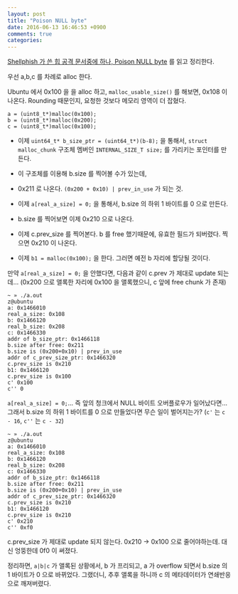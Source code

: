 ```yaml
---
layout: post
title: "Poison NULL byte"
date: 2016-06-13 16:46:53 +0900
comments: true
categories: 
---
```


[Shellphish 가 쓴 힙 공격 문서중에 하나, Poison NULL byte](https://github.com/shellphish/how2heap/blob/master/poison_null_byte.c) 를 읽고 정리한다.

우선 a,b,c 를 차례로 alloc 한다.

Ubuntu 에서 0x100 을 을 alloc 하고, `malloc_usable_size()` 를 해보면, 0x108 이 나온다. Rounding 때문인지, 요청한 것보다 메모리 영역이 더 잡혔다.

```
a = (uint8_t*)malloc(0x100);
b = (uint8_t*)malloc(0x200);
c = (uint8_t*)malloc(0x100);
```

* 이제 `uint64_t* b_size_ptr = (uint64_t*)(b-8);` 을 통해서, `struct malloc_chunk` 구조체 멤버인 `INTERNAL_SIZE_T size;` 를 가리키는 포인터를 만든다.

* 이 구조체를 이용해 b.size 를 찍어볼 수가 있는데,

* 0x211 로 나온다. `(0x200 + 0x10) | prev_in_use` 가 되는 것. 

* 이제 `a[real_a_size] = 0;`  을 통해서, b.size 의 하위 1 바이트를 0 으로 만든다.

* b.size 를 찍어보면 이제 0x210 으로 나온다.

* 이제 c.prev_size 를 찍어본다. b 를 free 했기때문에, 유효한 필드가 되버렸다. 찍으면 0x210 이 나온다.

* 이제 `b1 = malloc(0x100);` 을 한다. 그러면 예전 b 자리에 할당될 것이다.

만약 `a[real_a_size] = 0;` 을 안했다면, 다음과 같이 c.prev 가 제대로 update 되는데... (0x200 으로 앨록한 자리에 0x100 을 앨록했으니, c 앞에 free chunk 가 존재)

```
~ » ./a.out                                                              z@ubuntu
a: 0x1466010
real_a_size: 0x108
b: 0x1466120
real_b_size: 0x208
c: 0x1466330
addr of b_size_ptr: 0x1466118
b.size after free: 0x211
b.size is (0x200+0x10) | prev_in_use
addr of c_prev_size_ptr: 0x1466320
c.prev_size is 0x210
b1: 0x1466120
c.prev_size is 0x100
c' 0x100
c'' 0
```

`a[real_a_size] = 0;`... 즉 앞의 청크에서 NULL 바이트 오버플로우가 일어났다면... 그래서 b.size 의 하위 1 바이트를 0 으로 만들었다면 무슨 일이 벌어지는가? (`c'` 는 `c - 16`, `c''` 는 `c - 32`)

```
~ » ./a.out                                                              z@ubuntu
a: 0x1466010
real_a_size: 0x108
b: 0x1466120
real_b_size: 0x208
c: 0x1466330
addr of b_size_ptr: 0x1466118
b.size after free: 0x211
b.size is (0x200+0x10) | prev_in_use
addr of c_prev_size_ptr: 0x1466320
c.prev_size is 0x210
b1: 0x1466120
c.prev_size is 0x210
c' 0x210
c'' 0xf0
```

c.prev_size 가 제대로 update 되지 않는다. 0x210 -> 0x100 으로 줄어야하는데. 대신 엉뚱한데 0f0 이 써졌다.

정리하면, `a|b|c` 가 앨록된 상황에서, b 가 프리되고, a 가 overflow 되면서 b.size 의 1 바이트가 0 으로 바뀌었다. 그랬더니, 추후 앨록을 하니까 c 의 메타데이터가 연쇄반응으로 깨져버렸다.
